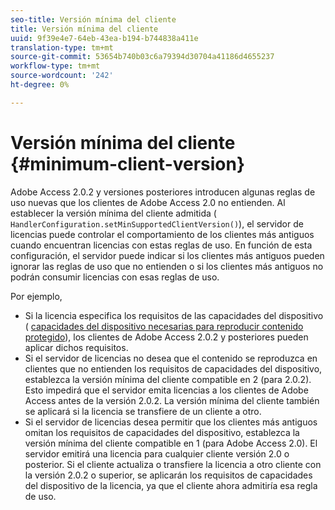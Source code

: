 ```yaml
---
seo-title: Versión mínima del cliente
title: Versión mínima del cliente
uuid: 9f39e4e7-64eb-43ea-b194-b744838a411e
translation-type: tm+mt
source-git-commit: 53654b740b03c6a79394d30704a41186d4655237
workflow-type: tm+mt
source-wordcount: '242'
ht-degree: 0%

---
```



# Versión mínima del cliente {#minimum-client-version}

Adobe Access 2.0.2 y versiones posteriores introducen algunas reglas de uso nuevas que los clientes de Adobe Access 2.0 no entienden. Al establecer la versión mínima del cliente admitida ( `HandlerConfiguration.setMinSupportedClientVersion()`), el servidor de licencias puede controlar el comportamiento de los clientes más antiguos cuando encuentran licencias con estas reglas de uso. En función de esta configuración, el servidor puede indicar si los clientes más antiguos pueden ignorar las reglas de uso que no entienden o si los clientes más antiguos no podrán consumir licencias con esas reglas de uso.

Por ejemplo,

* Si la licencia especifica los requisitos de las capacidades del dispositivo ( [capacidades del dispositivo necesarias para reproducir contenido protegido](../../../aaxs-protecting-content/content-introduction/content-usage-rules/content-runtime-application-restrictions/content-device-capabilities.md)), los clientes de Adobe Access 2.0.2 y posteriores pueden aplicar dichos requisitos.
* Si el servidor de licencias no desea que el contenido se reproduzca en clientes que no entienden los requisitos de capacidades del dispositivo, establezca la versión mínima del cliente compatible en 2 (para 2.0.2). Esto impedirá que el servidor emita licencias a los clientes de Adobe Access antes de la versión 2.0.2. La versión mínima del cliente también se aplicará si la licencia se transfiere de un cliente a otro.
* Si el servidor de licencias desea permitir que los clientes más antiguos omitan los requisitos de capacidades del dispositivo, establezca la versión mínima del cliente compatible en 1 (para Adobe Access 2.0). El servidor emitirá una licencia para cualquier cliente versión 2.0 o posterior. Si el cliente actualiza o transfiere la licencia a otro cliente con la versión 2.0.2 o superior, se aplicarán los requisitos de capacidades del dispositivo de la licencia, ya que el cliente ahora admitiría esa regla de uso.

